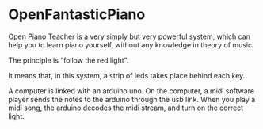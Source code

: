 # OpenFantasticPiano

Open Piano Teacher is a very simply but very powerful system, which can help you to learn piano yourself, without any knowledge in theory of music.

The principle is “follow the red light”.

It means that, in this system, a strip of leds takes place behind each key.

A computer is linked with an arduino uno.
On the computer, a midi software player sends the notes to the arduino through the usb link.
When you play a midi song, the arduino decodes the midi stream, and turn on the correct light.
